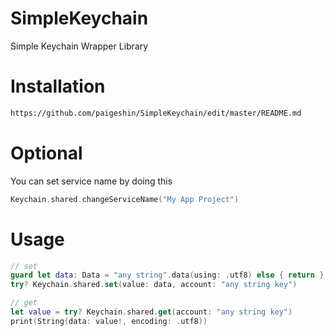 # SimpleKeychain

Simple Keychain Wrapper Library

# Installation

```bash
https://github.com/paigeshin/SimpleKeychain/edit/master/README.md
```

# Optional

You can set service name by doing this

```swift
Keychain.shared.changeServiceName("My App Project")
```

# Usage

```swift
// set
guard let data: Data = "any string".data(using: .utf8) else { return }
try? Keychain.shared.set(value: data, account: "any string key")

// get 
let value = try? Keychain.shared.get(account: "any string key")
print(String(data: value!, encoding: .utf8))
```
